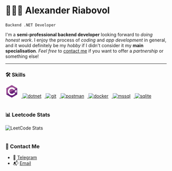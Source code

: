 # 🏋🏼‍♂️ Alexander Riabovol

`Backend .NET Developer`

I'm a **semi-professional backend developer** looking forward to *doing honest work*. I enjoy the process of *coding* and *app development* in general, and it would definitely be my *hobby* if I didn't consider it my **main specialisation**. *Feel free* to [contact me](#-contact-me) if you want to offer a *partnership* or something else!

---

### 🛠️ Skills

<p align="lefy"> 
<a href="https://www.w3schools.com/cs/" target="_blank" rel="noreferrer"><img src="https://raw.githubusercontent.com/devicons/devicon/master/icons/csharp/csharp-original.svg" style="padding-right:10px;" alt="csharp" width="40" height="40"/> </a>
<a href="https://dotnet.microsoft.com/" target="_blank" rel="noreferrer"> <img src="https://upload.wikimedia.org/wikipedia/commons/thumb/7/7d/Microsoft_.NET_logo.svg/684px-Microsoft_.NET_logo.svg.png?20200524040737" style="padding-right:10px" alt="dotnet" width="40" height="40"/> </a>
<a href="https://git-scm.com/" target="_blank" rel="noreferrer"> <img src="https://www.vectorlogo.zone/logos/git-scm/git-scm-icon.svg" style="padding-right:10px" alt="git" width="40" height="40"/> </a>
<a href="https://postman.com" target="_blank" rel="noreferrer"> <img src="https://www.vectorlogo.zone/logos/getpostman/getpostman-icon.svg" style="padding-right:10px" alt="postman" width="40" height="40"/> </a>
<a href="https://www.docker.com/" target="_blank" rel="noreferrer"> <img src="https://mindflip.github.io/assets/images/posts/200102/docker_icon.png" style="padding-right:10px" alt="docker" width="40" height="40"/> </a> 
<a href="https://www.microsoft.com/en-us/sql-server" target="_blank" rel="noreferrer"> <img src="https://www.freeiconspng.com/uploads/sql-server-icon-png-8.png" style="padding-right:10px" alt="mssql" width="40" height="40"/> </a> 
<a href="https://www.sqlite.org/" target="_blank" rel="noreferrer"> <img src="https://www.vectorlogo.zone/logos/sqlite/sqlite-icon.svg" style="padding-right:10px" alt="sqlite" width="40" height="40"/> </a> </p>

#

### 📊 Leetcode Stats
![LeetCode Stats](https://leetcard.jacoblin.cool/Alexander-Riabovol?theme=dark&font=Fira%20Code)

#

### 📧 Contact Me
- 💬 [Telegram](https://t.me/alexander_riabovol)
- 📬 [Email](mailto:alexander_riabovol@proton.me)
